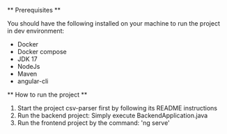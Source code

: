 ** Prerequisites **

You should have the following installed on your machine to run the project in dev environment:
- Docker
- Docker compose
- JDK 17
- NodeJs
- Maven
- angular-cli

** How to run the project **

1. Start the project csv-parser first by following its README instructions
2. Run the backend project: Simply execute BackendApplication.java
3. Run the frontend project by the command: 'ng serve'
